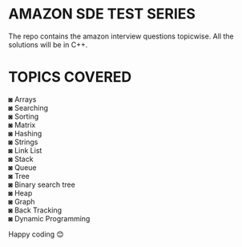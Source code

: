 # AMAZON SDE TEST SERIES
 The repo contains the amazon interview questions topicwise. 
 All the solutions will be in C++. 
 
 
 # TOPICS COVERED 
 ◙ Arrays          
 ◙ Searching          
 ◙ Sorting          
 ◙ Matrix     
 ◙ Hashing          
 ◙ Strings          
 ◙ Link List          
 ◙ Stack          
 ◙ Queue          
 ◙ Tree           
 ◙ Binary search tree          
 ◙ Heap          
 ◙ Graph          
 ◙ Back Tracking          
 ◙ Dynamic Programming          
 
 
 Happy coding 😊
